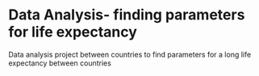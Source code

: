 # Data Analysis- finding parameters for life expectancy
Data analysis project between countries to find parameters for a long life expectancy between countries
